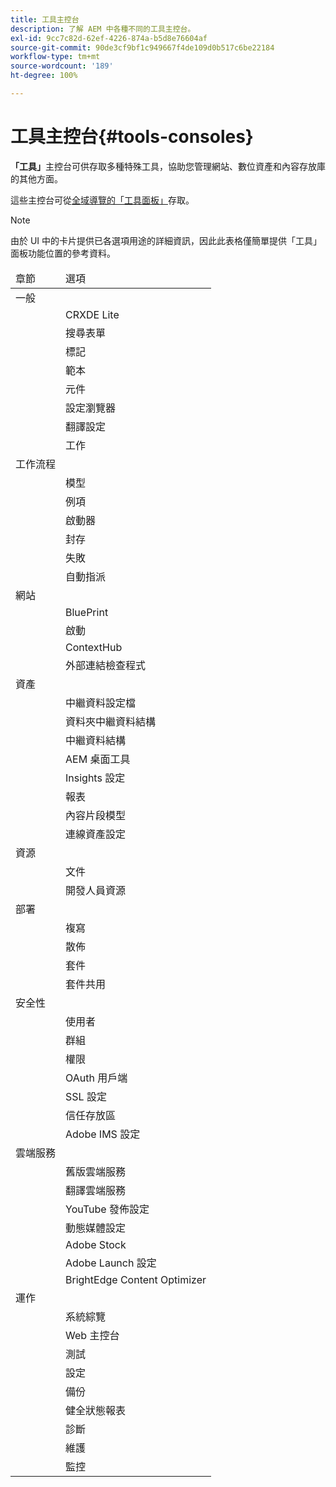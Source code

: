```yaml
---
title: 工具主控台
description: 了解 AEM 中各種不同的工具主控台。
exl-id: 9cc7c82d-62ef-4226-874a-b5d8e76604af
source-git-commit: 90de3cf9bf1c949667f4de109d0b517c6be22184
workflow-type: tm+mt
source-wordcount: '189'
ht-degree: 100%

---
```


# 工具主控台{#tools-consoles}

**「工具」**&#x200B;主控台可供存取多種特殊工具，協助您管理網站、數位資產和內容存放庫的其他方面。

這些主控台可從[全域導覽的「工具面板」](/help/sites-cloud/authoring/getting-started/basic-handling.md#tools-panel)存取。

>[!NOTE]
>
>由於 UI 中的卡片提供已各選項用途的詳細資訊，因此此表格僅簡單提供「工具」面板功能位置的參考資料。

<table>
 <thead>
  <tr>
   <td>章節</td>
   <td>選項</td>
  </tr>
 </thead>
 <tbody>
  <tr>
   <td>一般</td>
   <td> </td>
  </tr>
  <tr>
   <td> </td>
   <td>CRXDE Lite</td>
  </tr>
  <tr>
   <td> </td>
   <td>搜尋表單<br /> </td>
  </tr>
  <tr>
   <td> </td>
   <td>標記</td>
  </tr>
  <tr>
   <td> </td>
   <td>範本</td>
  </tr>
  <tr>
   <td> </td>
   <td>元件</td>
  </tr>
  <tr>
   <td> </td>
   <td>設定瀏覽器</td>
  </tr>
  <tr>
   <td> </td>
   <td>翻譯設定</td>
  </tr>
  <tr>
   <td> </td>
   <td>工作</td>
  </tr>
  <tr>
   <td>工作流程</td>
   <td> </td>
  </tr>
  <tr>
   <td> </td>
   <td>模型</td>
  </tr>
  <tr>
   <td> </td>
   <td>例項</td>
  </tr>
  <tr>
   <td> </td>
   <td>啟動器</td>
  </tr>
  <tr>
   <td> </td>
   <td>封存</td>
  </tr>
  <tr>
   <td> </td>
   <td>失敗</td>
  </tr>
  <tr>
   <td> </td>
   <td>自動指派</td>
  </tr>
  <tr>
   <td>網站</td>
   <td> </td>
  </tr>
  <tr>
   <td> </td>
   <td>BluePrint</td>
  </tr>
  <tr>
   <td> </td>
   <td>啟動</td>
  </tr>
  <tr>
   <td> </td>
   <td>ContextHub</td>
  </tr>
  <tr>
   <td> </td>
   <td>外部連結檢查程式<br /> </td>
  </tr>
  <tr>
   <td>資產</td>
   <td> </td>
  </tr>
  <tr>
   <td> </td>
   <td>中繼資料設定檔</td>
  </tr>
  <tr>
   <td> </td>
   <td>資料夾中繼資料結構<br /> </td>
  </tr>
  <tr>
   <td> </td>
   <td>中繼資料結構</td>
  </tr>
  <tr>
   <td> </td>
   <td>AEM 桌面工具<br /> </td>
  </tr>
  <tr>
   <td> </td>
   <td>Insights 設定</td>
  </tr>
  <tr>
   <td> </td>
   <td>報表</td>
  </tr>
  <tr>
   <td> </td>
   <td>內容片段模型<br /> </td>
  </tr>
  <tr>
   <td> </td>
   <td>連線資產設定</td>
  </tr>
  <tr>
   <td>資源</td>
   <td> </td>
  </tr>
  <tr>
   <td> </td>
   <td>文件</td>
  </tr>
  <tr>
   <td> </td>
   <td>開發人員資源</td>
  </tr>
  <tr>
   <td>部署</td>
   <td> </td>
  </tr>
  <tr>
   <td> </td>
   <td>複寫</td>
  </tr>
  <tr>
   <td> </td>
   <td>散佈</td>
  </tr>
  <tr>
   <td> </td>
   <td>套件</td>
  </tr>
  <tr>
   <td> </td>
   <td>套件共用</td>
  </tr>
  <tr>
   <td>安全性</td>
   <td> </td>
  </tr>
  <tr>
   <td> </td>
   <td>使用者</td>
  </tr>
  <tr>
   <td> </td>
   <td>群組</td>
  </tr>
  <tr>
   <td> </td>
   <td>權限</td>
  </tr>
  <tr>
   <td> </td>
   <td>OAuth 用戶端</td>
  </tr>
  <tr>
   <td> </td>
   <td>SSL 設定</td>
  </tr>
  <tr>
   <td> </td>
   <td>信任存放區</td>
  </tr>
  <tr>
   <td> </td>
   <td>Adobe IMS 設定</td>
  </tr>
  <tr>
   <td>雲端服務<br /> </td>
   <td> </td>
  </tr>
  <tr>
   <td> </td>
   <td>舊版雲端服務</td>
  </tr>
  <tr>
   <td> </td>
   <td>翻譯雲端服務</td>
  </tr>
  <tr>
   <td> </td>
   <td>YouTube 發佈設定</td>
  </tr>
  <tr>
   <td> </td>
   <td>動態媒體設定</td>
  </tr>
  <tr>
   <td> </td>
   <td>Adobe Stock</td>
  </tr>
  <tr>
   <td> </td>
   <td>Adobe Launch 設定</td>
  </tr>
  <tr>
   <td> </td>
   <td>BrightEdge Content Optimizer</td>
  </tr>
  <tr>
   <td>運作</td>
   <td> </td>
  </tr>
  <tr>
   <td> </td>
   <td>系統綜覽</td>
  </tr>
  <tr>
   <td> </td>
   <td>Web 主控台<br /> </td>
  </tr>
  <tr>
   <td> </td>
   <td>測試</td>
  </tr>
  <tr>
   <td> </td>
   <td>設定</td>
  </tr>
  <tr>
   <td> </td>
   <td>備份</td>
  </tr>
  <tr>
   <td> </td>
   <td>健全狀態報表</td>
  </tr>
  <tr>
   <td> </td>
   <td>診斷</td>
  </tr>
  <tr>
   <td> </td>
   <td>維護</td>
  </tr>
  <tr>
   <td> </td>
   <td>監控</td>
  </tr>
 </tbody>
</table>
